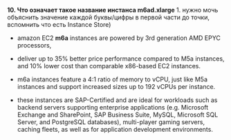 **10. Что означает такое название инстанса m6ad.xlarge** 
    1. нужно мочь объяснить значение каждой буквы/цифры в первой части до точки, вспомнить что есть Instance Store)

- amazon EC2 **m6a** instances are powered by 3rd generation AMD EPYC processors, 

- deliver up to 35% better price performance compared to M5a instances, and 10% lower cost than comparable x86-based EC2 instances. 

- m6a instances feature a 4:1 ratio of memory to vCPU, just like M5a instances and support increased sizes up to 192 vCPUs per instance. 

- these instances are SAP-Certified and are ideal for workloads such as backend servers supporting enterprise applications (e.g. Microsoft Exchange and SharePoint, SAP Business Suite, MySQL, Microsoft SQL Server, and PostgreSQL databases), multi-player gaming servers, caching fleets, as well as for application development environments.